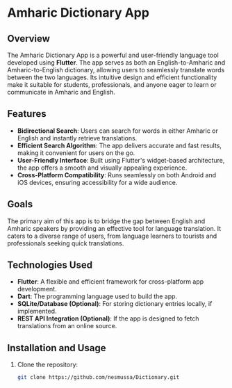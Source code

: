 # Amharic Dictionary App

## Overview

The Amharic Dictionary App is a powerful and user-friendly language tool developed using **Flutter**. The app serves as both an English-to-Amharic and Amharic-to-English dictionary, allowing users to seamlessly translate words between the two languages. Its intuitive design and efficient functionality make it suitable for students, professionals, and anyone eager to learn or communicate in Amharic and English.

## Features

- **Bidirectional Search**: Users can search for words in either Amharic or English and instantly retrieve translations.
- **Efficient Search Algorithm**: The app delivers accurate and fast results, making it convenient for users on the go.
- **User-Friendly Interface**: Built using Flutter's widget-based architecture, the app offers a smooth and visually appealing experience.
- **Cross-Platform Compatibility**: Runs seamlessly on both Android and iOS devices, ensuring accessibility for a wide audience.

## Goals

The primary aim of this app is to bridge the gap between English and Amharic speakers by providing an effective tool for language translation. It caters to a diverse range of users, from language learners to tourists and professionals seeking quick translations.

## Technologies Used

- **Flutter**: A flexible and efficient framework for cross-platform app development.
- **Dart**: The programming language used to build the app.
- **SQLite/Database (Optional)**: For storing dictionary entries locally, if implemented.
- **REST API Integration (Optional)**: If the app is designed to fetch translations from an online source.

## Installation and Usage

1. Clone the repository:
   ```bash
   git clone https://github.com/nesmussa/Dictionary.git
   ```
